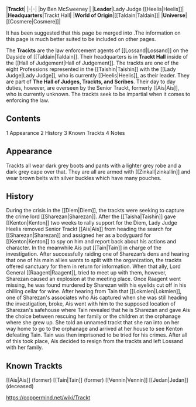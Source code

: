 |**Trackt**|
|-|-|
|by  Ben McSweeney |
|**Leader**|Lady Judge [[Heelis\|Heelis]]|
|**Headquarters**|Trackt Hall|
|**World of Origin**|[[Taldain\|Taldain]]|
|**Universe**|[[Cosmere\|Cosmere]]|

It has been suggested that this page be merged into .The information on this page is much better suited to be included on other pages.

The **Trackts** are the law enforcement agents of [[Lossand\|Lossand]] on the Dayside of [[Taldain\|Taldain]]. Their headquarters is in **Trackt Hall** inside of the [[Hall of Judgement\|Hall of Judgement]].
The trackts are one of the eight Professions represented in the [[Taishin\|Taishin]] with the [[Lady Judge\|Lady Judge]], who is currently [[Heelis\|Heelis]], as their leader. They are part of **The Hall of Judges, Trackts, and Scribes**. Their day to day duties, however, are overseen by the Senior Trackt, formerly [[Ais\|Ais]], who is currently unknown. The trackts seek to be impartial when it comes to enforcing the law.

## Contents

1 Appearance
2 History
3 Known Trackts
4 Notes


## Appearance
Trackts all wear dark grey boots and pants with a lighter grey robe and a dark grey cape over that. They are all are armed with [[Zinkall\|zinkallin]] and wear brown belts with silver buckles which have many pouches.

## History
During the crisis in the [[Diem\|Diem]], the trackts were seeking to capture the crime lord [[Sharezan\|Sharezan]]. After the [[Taisha\|Taishin]] gave [[Kenton\|Kenton]] two weeks to rally support for the Diem, Lady Judge Heelis removed Senior Trackt [[Ais\|Ais]] from heading the search for [[Sharezan\|Sharezan]] and assigned her as a bodyguard for [[Kenton\|Kenton]] to spy on him and report back about his actions and character. In the meanwhile Ais put [[Tain\|Tain]] in charge of the investigation. After successfully raiding one of Sharezan’s dens and hearing that one of his main allies wants to split with the organization, the trackts offered sanctuary for them in return for information. When that ally, Lord General [[Raagent\|Raagent]], tried to meet up with them, however, Sharezan caused an explosion at the meeting place. Once Raagent went missing, he was found murdered by Sharezan with his eyelids cut off in his chilling cellar for wine.
After hearing from Tain that [[Lokmlen\|Lokmlen]], one of Sharezan's associates who Ais captured when she was still heading the investigation, broke, Ais went with him to the supposed location of Sharezan's safehouse where Tain revealed that he is Sharezan and gave Ais the choice between rescuing her family or the children at the orphanage where she grew up. She told an unnamed trackt that she ran into on her way home to go to the orphanage and arrived at her house to see Kenton defeating Tain. Tain was then imprisoned to be tried for his crimes.
After all of this took place, Ais decided to resign from the trackts and left Lossand with her family.

## Known Trackts

[[Ais\|Ais]] (former)
[[Tain\|Tain]] (former)
[[Vennin\|Vennin]]
[[Jedan\|Jedan]] (deceased)



https://coppermind.net/wiki/Trackt